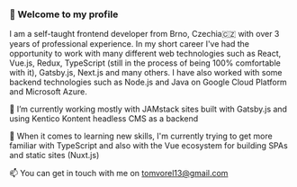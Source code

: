 ### 👋 Welcome to my profile

I am a self-taught frontend developer from Brno, Czechia🇨🇿 with over 3 years of professional experience. In my short career I've had the opportunity to work with many different web technologies such as React, Vue.js, Redux, TypeScript (still in the process of being 100% comfortable with it), Gatsby.js, Next.js and many others. I have also worked with some backend technologies such as Node.js and Java on Google Cloud Platform and Microsoft Azure.

🔭 I’m currently working mostly with JAMstack sites built with Gatsby.js and using Kentico Kontent headless CMS as a backend

🌱 When it comes to learning new skills, I'm currently trying to get more familiar with TypeScript and also with the Vue ecosystem for building SPAs and static sites (Nuxt.js)

📫 You can get in touch with me on tomvorel13@gmail.com
